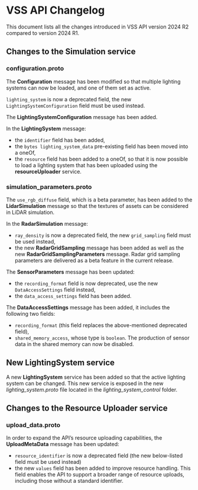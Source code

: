 # VSS API Changelog

This document lists all the changes introduced in VSS API version 2024 R2 compared to version 2024 R1.

## Changes to the Simulation service

### configuration.proto

The **Configuration** message has been modified so that multiple lighting systems can now be loaded, and one of them set as active.

`lighting_system` is now a deprecated field, the new `LightingSystemConfiguration` field must be used instead.

The **LightingSystemConfiguration** message has been added.

In the **LightingSystem** message:

- the `identifier` field has been added,
- the `bytes lighting_system_data` pre-existing field has been moved into a oneOf,
- the `resource` field has been added to a oneOf, so that it is now possible to load a lighting system that has been uploaded using the **resourceUploader** service.

### simulation_parameters.proto

The `use_rgb_diffuse` field, which is a beta parameter, has been added to the **LidarSimulation** message so that the textures of assets can be considered in LiDAR simulation.

In the **RadarSimulation** message:

- `ray_density` is now a deprecated field, the new `grid_sampling` field must be used instead,
- the new **RadarGridSampling** message has been added as well as the new **RadarGridSamplingParameters** message. Radar grid sampling parameters are delivered as a beta feature in the current release.

The **SensorParameters** message has been updated:

- the `recording_format` field is now deprecated, use the new `DataAccessSettings` field instead,
- the `data_access_settings` field has been added.

The **DataAccessSettings** message has been added, it includes the following two fields:

- `recording_format` (this field replaces the above-mentioned deprecated field),
- `shared_memory_access`, whose type is `boolean`. The production of sensor data in the shared memory can now be disabled.

## New LightingSystem service

A new **LightingSystem** service has been added so that the active lighting system can be changed. This new service is exposed in the new *lighting_system.proto* file located in the *lighting_system_control* folder.

## Changes to the Resource Uploader service

### upload_data.proto

In order to expand the API’s resource uploading capabilities, the **UploadMetaData** message has been updated:

- `resource_identifier` is now a deprecated field (the new below-listed field must be used instead)
- the new `values` field has been added to improve resource handling. This field enables the API to support a broader range of resource uploads, including those without a standard identifier.
